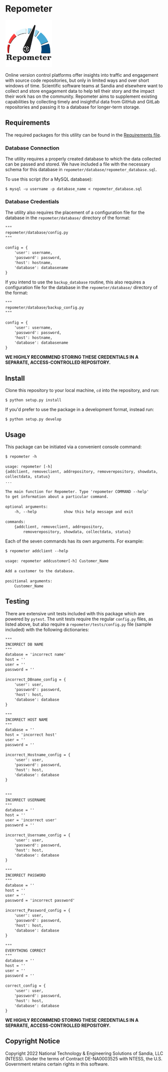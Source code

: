 # Repometer

<img src="repometer/images/repometer_squarefit_transparent.png"  width="150" height="150">

Online version control platforms offer insights into traffic and engagement with
source code repositories, but only in limited ways and over short windows of
time. Scientific software teams at Sandia and elsewhere want to collect and
store engagement data to help tell their story and the impact their work has
on the community. Repometer aims to supplement existing capabilities by collecting
timely and insightful data from GitHub and GitLab repositories and passing
it to a database for longer-term storage.

## Requirements
The required packages for this utility can be found in the
[Requirements file](requirements.txt).

### Database Connection
The utility requires a properly created database to which the data collected
can be passed and stored. We have included a file with the necessary schema
for this database in `repometer/database/repometer_database.sql`.

To use this script (for a MySQL database):
```
$ mysql -u username -p database_name < repometer_database.sql
```

### Database Credentials
The utility also requires the placement of a configuration file for the database 
in the `repometer/database/` directory of the format:

``` 
"""
repometer/database/config.py
"""

config = {
    'user': username,
    'password': password,
    'host': hostname,
    'database': databasename
}

```
If you intend to use the `backup_database` routine, this also requires a configuration file
for the database in the `repometer/database/` directory of the format:
```
"""
repometer/database/backup_config.py
"""

config = {
    'user': username,
    'password': password,
    'host': hostname,
    'database': databasename
}

```

**WE HIGHLY RECOMMEND STORING THESE CREDENTIALS IN A SEPARATE, ACCESS-CONTROLLED
REPOSITORY.**

## Install
Clone this repository to your local machine, `cd` into the repository, and run:
```
$ python setup.py install
```
If you'd prefer to use the package in a development format, instead run:
```
$ python setup.py develop
```

## Usage
This package can be initiated via a convenient console command:
```
$ repometer -h

usage: repometer [-h]
{addclient, removeclient, addrepository, removerepository, showdata, collectdata, status}
...

The main function for Repometer. Type 'repometer COMMAND --help'
to get information about a particular command.

optional arguments:
    -h, --help            show this help message and exit

commands:
    {addclient, removeclient, addrepository,
        removerepository, showdata, collectdata, status}

```
Each of the seven commands has its own arguments. For example:
```
$ repometer addclient --help

usage: repometer addcustomer[-h] Customer_Name

Add a customer to the database.

positional arguments:
    Customer_Name

```

## Testing
There are extensive unit tests included with this package which are powered
by `pytest`. The unit tests require the regular `config.py` files, as listed
above, but also require a `repometer/tests/config.py` file (sample included)
with the following dictionaries:

```
"""
INCORRECT DB NAME
"""
database = 'incorrect name'
host = ''
user = ''
password = ''

incorrect_DBname_config = {
    'user': user,
    'password': password,
    'host': host,
    'database': database
}

"""
INCORRECT HOST NAME
"""
database = ''
host = 'incorrect host'
user = ''
password = ''

incorrect_Hostname_config = {
    'user': user,
    'password': password,
    'host': host,
    'database': database
}


"""
INCORRECT USERNAME
"""
database = ''
host = ''
user = 'incorrect user'
password = ''

incorrect_Username_config = {
    'user': user,
    'password': password,
    'host': host,
    'database': database
}

"""
INCORRECT PASSWORD
"""
database = ''
host = ''
user = ''
password = 'incorrect password'

incorrect_Password_config = {
    'user': user,
    'password': password,
    'host': host,
    'database': database
}

"""
EVERYTHING CORRECT
"""
database = ''
host = ''
user = ''
password = ''

correct_config = {
    'user': user,
    'password': password,
    'host': host,
    'database': database
}
```

**WE HIGHLY RECOMMEND STORING THESE CREDENTIALS IN A SEPARATE, ACCESS-CONTROLLED
REPOSITORY.**

## Copyright Notice

Copyright 2022 National Technology & Engineering Solutions of Sandia, LLC
(NTESS). Under the terms of Contract DE-NA0003525 with NTESS, the U.S.
Government retains certain rights in this software.
